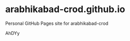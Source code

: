 # arabhikabad-crod.github.io
Personal GitHub Pages site for arabhikabad-crod































































AhDYy
